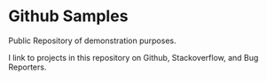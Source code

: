 # Github Samples

Public Repository of demonstration purposes.

I link to projects in this repository on Github, Stackoverflow, and Bug Reporters.